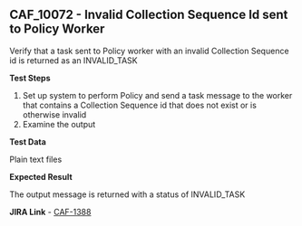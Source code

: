 ## CAF_10072 - Invalid Collection Sequence Id sent to Policy Worker ##

Verify that a task sent to Policy worker with an invalid Collection Sequence id is returned as an INVALID_TASK

**Test Steps**

1. Set up system to perform Policy and send a task message to the worker that contains a Collection Sequence id that does not exist or is otherwise invalid
2. Examine the output

**Test Data**

Plain text files

**Expected Result**

The output message is returned with a status of INVALID_TASK

**JIRA Link** - [CAF-1388](https://jira.autonomy.com/browse/CAF-1388)




